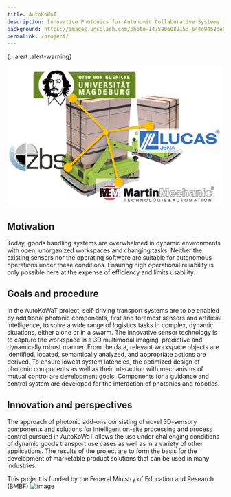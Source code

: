 ```yaml
---
title: AutoKoWaT
description: Innovative Photonics for Autonomic Collaborative Systems in Dynamic Goods Transport Processes
background: https://images.unsplash.com/photo-1475906089153-644d9452ce87?ixid=MnwxMjA3fDB8MHxwaG90by1wYWdlfHx8fGVufDB8fHx8&auto=format&fit=crop&w=1200&q=80
permalink: /project/
---
```


{: .alert .alert-warning}
 
![image](/assets/theme/images/logo_autokowat.png)

## Motivation

Today, goods handling systems are overwhelmed in dynamic environments with open, unorganized workspaces and changing tasks. Neither the existing sensors nor the operating software are suitable for autonomous operations under these conditions. Ensuring high operational reliability is only possible here at the expense of efficiency and limits usability.

## Goals and procedure

In the AutoKoWaT project, self-driving transport systems are to be enabled by additional photonic components, first and foremost sensors and artificial intelligence, to solve a wide range of logistics tasks in complex, dynamic situations, either alone or in a swarm. The innovative sensor technology is to capture the workspace in a 3D multimodal imaging, predictive and dynamically robust manner. From the data, relevant workspace objects are identified, located, semantically analyzed, and appropriate actions are derived. To ensure lowest system latencies, the optimized design of photonic components as well as their interaction with mechanisms of mutual control are development goals. Components for a guidance and control system are developed for the interaction of photonics and robotics.

## Innovation and perspectives

The approach of photonic add-ons consisting of novel 3D-sensory components and solutions for intelligent on-site processing and process control pursued in AutoKoWaT allows the use under challenging conditions of dynamic goods transport use cases as well as in a variety of other applications. The results of the project are to form the basis for the development of marketable product solutions that can be used in many industries.

This project is funded by the Federal Ministry of Education and Research (BMBF) 
![image](https://upload.wikimedia.org/wikipedia/commons/2/20/DEgov-BMBF-Logo_en.svg)
